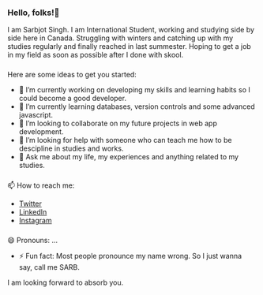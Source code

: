 ### Hello, folks!👋

I am Sarbjot Singh. I am International Student, working and studying side by side here in Canada. Struggling with winters and catching up with my studies regularly and finally reached in last summester.
Hoping to get a job in my field as soon as possible after I done with skool.


### 
Here are some ideas to get you started:

- 🔭 I’m currently working on developing my skills and learning habits so I could become a good developer.
- 🌱 I’m currently learning databases, version controls and some advanced javascript.
- 👯 I’m looking to collaborate on my future projects in web app development.
- 🤔 I’m looking for help with someone who can teach me how to be descipline in studies and works.
- 💬 Ask me about my life, my experiences and anything related to my studies.

### 
📫 How to reach me:
- [Twitter](https://twitter.com/sarb_mann8) 
- [LinkedIn](https://www.linkedin.com/in/sarbjot-singh-8050a7222/) 
- [Instagram](https://www.instagram.com/sarbmann8/) 

### 
😄 Pronouns: ...
- ⚡ Fun fact: Most people pronounce my name wrong. So I just wanna say, call me SARB.

I am looking forward to absorb you.
<!--
**Sarbjotsinghm/Sarbjotsinghm** is a ✨ _special_ ✨ repository because its `README.md` (this file) appears on your GitHub profile.


Here are some ideas to get you started:

- 🔭 I’m currently working on developing my skills and learning habits so I could become a good developer.
- 🌱 I’m currently learning databases, version controls and some advanced javascript.
- 👯 I’m looking to collaborate on my future projects in web app development.
- 🤔 I’m looking for help with someone who can teach me how to be descipline in studies and works.
- 💬 Ask me about my life, my experiences and anything related to my studies.

📫 How to reach me:
- [Twitter](https://twitter.com/sarb_mann8) 
- [LinkedIn](https://www.linkedin.com/in/sarbjot-singh-8050a7222/) 
- [Instagram](https://www.instagram.com/sarbmann8/) 

😄 Pronouns: ...
- ⚡ Fun fact: Most people pronounce my name wrong. So I just wanna say, call me SARB.

